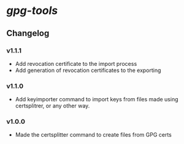 # _gpg-tools_

## Changelog

### v1.1.1
-   Add revocation certificate to the import process
-   Add generation of revocation certificates to the exporting

### v1.1.0
-   Add keyimporter command to import keys from files made using certsplitrer, or any other way.

### v1.0.0
-   Made the certsplitter command to create files from GPG certs
